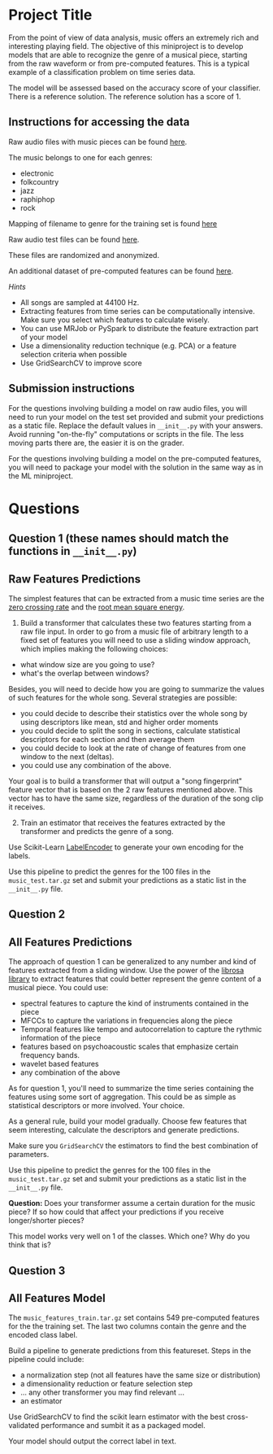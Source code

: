 # Project Title

From the point of view of data analysis, music offers an extremely rich and interesting playing field. The objective of this miniproject is to develop models that are able to recognize the genre of a musical piece, starting from the raw waveform or from pre-computed features. This is a typical example of a classification problem on time series data.

The model will be assessed based on the accuracy score of your classifier.  There is a reference solution.  The reference solution has a score of 1.

## Instructions for accessing the data

Raw audio files with music pieces can be found [here](http://thedataincubator.s3.amazonaws.com/coursedata/mldata/music_train.tar.gz).

The music belongs to one for each genres:
- electronic
- folkcountry
- jazz
- raphiphop
- rock

Mapping of filename to genre for the training set is found [here](http://thedataincubator.s3.amazonaws.com/coursedata/mldata/music_train_labels.csv)

Raw audio test files can be found [here](http://thedataincubator.s3.amazonaws.com/coursedata/mldata/music_feature_extraction_test.tar.gz).

These files are randomized and anonymized.

An additional dataset of pre-computed features can be found [here](http://thedataincubator.s3.amazonaws.com/coursedata/mldata/music_features_train.tar.gz).

*Hints*
- All songs are sampled at 44100 Hz.
- Extracting features from time series can be computationally intensive. Make sure you select which features to calculate wisely.
- You can use MRJob or PySpark to distribute the feature extraction part of your model
- Use a dimensionality reduction technique (e.g. PCA) or a feature selection criteria when possible
- Use GridSearchCV to improve score

## Submission instructions

For the questions involving building a model on raw audio files, you will need to run your model on the test set provided and submit your predictions as a static file. 
Replace the default values in `__init__.py` with your answers. Avoid running "on-the-fly" computations or scripts in the file. The less moving parts there are, the easier it is on the grader.

For the questions involving building a model on the pre-computed features, you will need to package your model with the solution in the same way as in the ML miniproject.

# Questions

## Question 1 (these names should match the functions in `__init__.py`)
## Raw Features Predictions
The simplest features that can be extracted from a music time series are the [zero crossing rate](https://en.wikipedia.org/wiki/Zero-crossing_rate) and the [root mean square energy](https://en.wikipedia.org/wiki/Root_mean_square).

1) Build a transformer that calculates these two features starting from a raw file input.
In order to go from a music file of arbitrary length to a fixed set of features you will need to use a sliding window approach, which implies making the following choices:
- what window size are you going to use?
- what's the overlap between windows?

Besides, you will need to decide how you are going to summarize the values of such features for the whole song. Several strategies are possible:
-  you could decide to describe their statistics over the whole song by using descriptors like mean, std and higher order moments
-  you could decide to split the song in sections, calculate statistical descriptors for each section and then average them
-  you could decide to look at the rate of change of features from one window to the next (deltas).
-  you could use any combination of the above.

Your goal is to build a transformer that will output a "song fingerprint" feature vector that is based on the 2 raw features mentioned above. This vector has to have the same size, regardless of the duration of the song clip it receives.

2) Train an estimator that receives the features extracted by the transformer and predicts the genre of a song.

Use Scikit-Learn [LabelEncoder](http://scikit-learn.org/stable/modules/generated/sklearn.preprocessing.LabelEncoder.html) to generate your own encoding for the labels.

Use this pipeline to predict the genres for the 100 files in the `music_test.tar.gz` set and submit your predictions as a static list in the `__init__.py` file.


## Question 2
## All Features Predictions
The approach of question 1 can be generalized to any number and kind of features extracted from a sliding window. Use the power of the [librosa library](http://bmcfee.github.io/librosa/) to extract features that could better represent the genre content of a musical piece.
You could use:
- spectral features to capture the kind of instruments contained in the piece
- MFCCs to capture the variations in frequencies along the piece
- Temporal features like tempo and autocorrelation to capture the rythmic information of the piece
- features based on psychoacoustic scales that emphasize certain frequency bands.
- wavelet based features
- any combination of the above

As for question 1, you'll need to summarize the time series containing the features using some sort of aggregation. This could be as simple as statistical descriptors or more involved. Your choice.

As a general rule, build your model gradually. Choose few features that seem interesting, calculate the descriptors and generate predictions.

Make sure you `GridSearchCV` the estimators to find the best combination of parameters.

Use this pipeline to predict the genres for the 100 files in the `music_test.tar.gz` set and submit your predictions as a static list in the `__init__.py` file.

**Question:**
Does your transformer assume a certain duration for the music piece? If so how could that affect your predictions if you receive longer/shorter pieces?

This model works very well on 1 of the classes. Which one? Why do you think that is?

## Question 3
## All Features Model
The `music_features_train.tar.gz` set contains 549 pre-computed features for the the training set. The last two columns contain the genre and the encoded class label.

Build a pipeline to generate predictions from this featureset. Steps in the pipeline could include:

- a normalization step (not all features have the same size or distribution)
- a dimensionality reduction or feature selection step
- ... any other transformer you may find relevant ...
- an estimator

Use GridSearchCV to find the scikit learn estimator with the best cross-validated performance and sumbit it as a packaged model.

Your model should output the correct label in text.